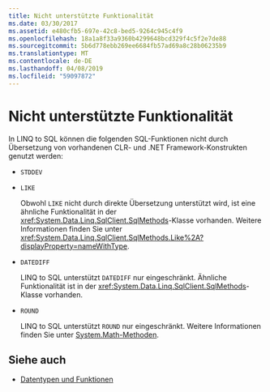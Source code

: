 ```yaml
---
title: Nicht unterstützte Funktionalität
ms.date: 03/30/2017
ms.assetid: e480cfb5-697e-42c8-bed5-9264c945c4f9
ms.openlocfilehash: 18a1a8f33a9360b4299648bcd329f4c5f2e7de88
ms.sourcegitcommit: 5b6d778ebb269ee6684fb57ad69a8c28b06235b9
ms.translationtype: MT
ms.contentlocale: de-DE
ms.lasthandoff: 04/08/2019
ms.locfileid: "59097872"
---
```

# <a name="unsupported-functionality"></a>Nicht unterstützte Funktionalität
In LINQ to SQL können die folgenden SQL-Funktionen nicht durch Übersetzung von vorhandenen CLR- und .NET Framework-Konstrukten genutzt werden:  
  
-   `STDDEV`  
  
-   `LIKE`  
  
     Obwohl `LIKE` nicht durch direkte Übersetzung unterstützt wird, ist eine ähnliche Funktionalität in der <xref:System.Data.Linq.SqlClient.SqlMethods>-Klasse vorhanden. Weitere Informationen finden Sie unter <xref:System.Data.Linq.SqlClient.SqlMethods.Like%2A?displayProperty=nameWithType>.  
  
-   `DATEDIFF`  
  
     LINQ to SQL unterstützt `DATEDIFF` nur eingeschränkt. Ähnliche Funktionalität ist in der <xref:System.Data.Linq.SqlClient.SqlMethods>-Klasse vorhanden.  
  
-   `ROUND`  
  
     LINQ to SQL unterstützt `ROUND` nur eingeschränkt. Weitere Informationen finden Sie unter [System.Math-Methoden](system-math-methods.md).  
  
## <a name="see-also"></a>Siehe auch

- [Datentypen und Funktionen](data-types-and-functions.md)
